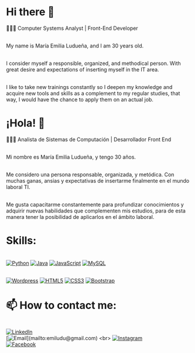# Hi there 👋
👩🏻‍💻 Computer Systems Analyst | Front-End Developer


<br> My name is María Emilia Ludueña, and I am 30 years old.

<br> I consider myself a responsible, organized, and methodical person. With great desire and expectations of inserting myself in the IT area.

<br> I like to take new trainings constantly so I deepen my knowledge and acquire new tools and skills as a complement to my regular studies, that way, I would have the chance to apply them on an actual job.


<!-- 
**MaEmiliaLuduena/MaEmiliaLuduena** is a ✨ _special_ ✨ repository because its `README.md` (this file) appears on your GitHub profile.

Here are some ideas to get you started:

- 🔭 I’m currently working on ...
- 🌱 I’m currently learning ...
- 👯 I’m looking to collaborate on ...
- 🤔 I’m looking for help with ...
- 💬 Ask me about ...
- 📫 How to reach me: ...
- 😄 Pronouns: ...
- ⚡ Fun fact: ...
-->

# ¡Hola! 👋
👩🏻‍💻 Analista de Sistemas de Computación | Desarrollador Front End

<br> Mi nombre es María Emilia Ludueña, y tengo 30 años.

<br> Me considero una persona responsable, organizada, y metódica. Con muchas ganas, ansias y expectativas de insertarme finalmente en el mundo laboral TI.

<br> Me gusta capacitarme constantemente para profundizar conocimientos y adquirir nuevas habilidades que complementen mis estudios, para de esta manera tener la posibilidad de aplicarlos en el ámbito laboral.


# Skills:
<br>[![Python](https://img.shields.io/badge/Python-FFE873?style=for-the-badge&logo=python&logoColor=white&labelColor=101010)]()
[![Java](https://img.shields.io/badge/Java-007396?style=for-the-badge&logo=java&logoColor=white&labelColor=101010)]()
[![JavaScript](https://img.shields.io/badge/JavaScript-F7DF1E?style=for-the-badge&logo=javascript&logoColor=white&labelColor=101010)]()
[![MySQL](https://img.shields.io/badge/MySQL-4479A1?style=for-the-badge&logo=mysql&logoColor=white&labelColor=101010)]()


<br>[![Wordpress](https://img.shields.io/badge/Wordpress-0077B5?style=for-the-badge&logo=wordpress&logoColor=white&labelColor=101010)]()
[![HTML5](https://img.shields.io/badge/HTML5-EC6231?style=for-the-badge&logo=html5&logoColor=white&labelColor=101010)]()
[![CSS3](https://img.shields.io/badge/CSS3-2965f1?style=for-the-badge&logo=css3&logoColor=white&labelColor=101010)]()
[![Bootstrap](https://img.shields.io/badge/Bootstrap-333333?style=for-the-badge&logo=bootstrap&logoColor=white&labelColor=101010)]()



# 📫 How to contact me:
<br> [![LinkedIn](https://img.shields.io/badge/María_Emilia_Ludueña-0077B5?style=for-the-badge&logo=linkedin&logoColor=white&labelColor=101010)](https://www.linkedin.com/in/maria-emilia-luduena/)
<br> [![Email](https://img.shields.io/badge/emiludu@gmail.com-personal_email_(fast_response)-D14836?style=for-the-badge&logo=gmail&logoColor=white&labelColor=101010)](mailto:emiludu@gmail.com)
<br> [![Instagram](https://img.shields.io/badge/Instagram-@emi.luduena__-E4405F?style=for-the-badge&logo=instagram&logoColor=white&labelColor=101010)](https://instagram.com/emi.luduena_)
<br> [![Facebook](https://img.shields.io/badge/Facebook-@emii.luduena-1877F2?style=for-the-badge&logo=facebook&logoColor=white&labelColor=101010)](https://facebook.com/emii.luduena)


